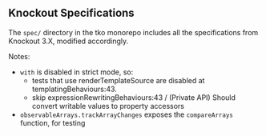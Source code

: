 ## Knockout Specifications

The `spec/` directory in the tko monorepo includes all the specifications from Knockout 3.X, modified accordingly.

Notes:

- `with` is disabled in strict mode, so:
	- tests that use renderTemplateSource are disabled at templatingBehaviours:43.
  - skip expressionRewritingBehaviours:43 / (Private API) Should convert writable values to property accessors
- `observableArrays.trackArrayChanges` exposes the `compareArrays` function, for testing
